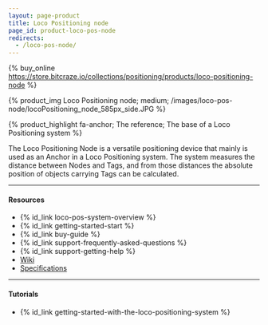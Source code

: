 ```yaml
---
layout: page-product
title: Loco Positioning node
page_id: product-loco-pos-node
redirects:
  - /loco-pos-node/
---
```


{% buy_online https://store.bitcraze.io/collections/positioning/products/loco-positioning-node %}

{% product_img Loco Positioning node; medium;
/images/loco-pos-node/locoPositioning_node_585px_side.JPG
%}

{% product_highlight
fa-anchor;
The reference;
The base of a Loco Positioning system
%}

The Loco Positioning Node is a versatile positioning device that mainly is used
as an Anchor in a Loco Positioning system. The system measures
the distance between Nodes and Tags, and from those distances the
absolute position of objects carrying Tags can be calculated.

---

#### Resources

- {% id_link loco-pos-system-overview %}
- {% id_link getting-started-start %}
- {% id_link buy-guide %}
- {% id_link support-frequently-asked-questions %}
- {% id_link support-getting-help %}
- [Wiki](https://wiki.bitcraze.io/projects:lps:node)
- [Specifications](https://store.bitcraze.io/collections/positioning/products/loco-positioning-node)

---

#### Tutorials

* {% id_link getting-started-with-the-loco-positioning-system %}
